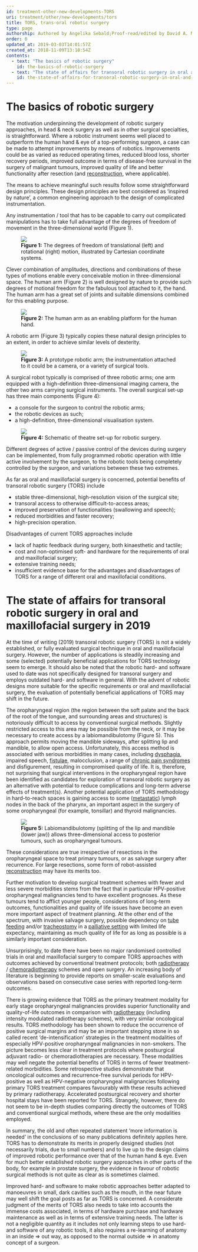 ```yaml
---
id: treatment-other-new-developments-TORS
uri: treatment/other/new-developments/tors
title: TORS, trans-oral robotic surgery
type: page
authorship: Authored by Angelika Sebald;Proof-read/edited by David A. Mitchell
order: 0
updated_at: 2019-03-03T14:01:57Z
created_at: 2018-11-09T13:10:54Z
contents:
  - text: "The basics of robotic surgery"
    id: the-basics-of-robotic-surgery
  - text: "The state of affairs for transoral robotic surgery in oral and maxillofacial surgery in 2019"
    id: the-state-of-affairs-for-transoral-robotic-surgery-in-oral-and-maxillofacial-surgery-in-2019
---
```


<h1 id="the-basics-of-robotic-surgery">The basics of robotic surgery</h1>
<p>The motivation underpinning the development of robotic surgery
    approaches, in head &amp; neck surgery as well as in other
    surgical specialties, is straightforward. Where a robotic
    instrument seems well placed to outperform the human hand
    &amp; eye of a top-performing surgeon, a case can be made
    to attempt improvements by means of robotics. Improvements
    could be as varied as reduced operating times, reduced blood
    loss, shorter recovery periods, improved outcome in terms
    of disease-free survival in the surgery of malignant tumours,
    improved quality of life and better functionality after resection
    (and <a href="/treatment/surgery/reconstruction">reconstruction</a>,
    where applicable).</p>
<p>The means to achieve meaningful such results follow some straightforward
    design principles. These design principles are best considered
    as ‘inspired by nature’, a common engineering approach to
    the design of complicated instrumentation.</p>
<p>Any instrumentation / tool that has to be capable to carry out
    complicated manipulations has to take full advantage of the
    degrees of freedom of movement in the three-dimensional world
    (Figure 1).</p>
<figure><img src="/treatment-other-new-developments-TORS-figure1.png">
    <figcaption><strong>Figure 1:</strong> The degrees of freedom of translational
        (left) and rotational (right) motion, illustrated by
        Cartesian coordinate systems.</figcaption>
</figure>
<p>Clever combination of amplitudes, directions and combinations
    of these types of motions enable every conceivable motion
    in three-dimensional space. The human arm (Figure 2) is well
    designed by nature to provide such degrees of motional freedom
    for the fabulous tool attached to it, the hand. The human
    arm has a great set of joints and suitable dimensions combined
    for this enabling purpose.</p>
<figure><img src="/treatment-other-new-developments-TORS-figure2.jpg">
    <figcaption><strong>Figure 2:</strong> The human arm as an enabling platform
        for the human hand.</figcaption>
</figure>
<p>A robotic arm (Figure 3) typically copies these natural design
    principles to an extent, in order to achieve similar levels
    of dexterity.</p>
<figure><img src="/treatment-other-new-developments-TORS-figure3.png">
    <figcaption><strong>Figure 3:</strong> A prototype robotic arm; the instrumentation
        attached to it could be a camera, or a variety of surgical
        tools.</figcaption>
</figure>
<p>A surgical robot typically is comprised of three robotic arms;
    one arm equipped with a high-definition three-dimensional
    imaging camera, the other two arms carrying surgical instruments.
    The overall surgical set-up has three main components (Figure
    4):</p>
<ul>
    <li>a console for the surgeon to control the robotic arms;</li>
    <li>the robotic devices as such;</li>
    <li>a high-definition, three-dimensional visualisation system.</li>
</ul>
<figure><img src="/treatment-other-new-developments-TORS-figure4.png">
    <figcaption><strong>Figure 4:</strong> Schematic of theatre set-up for
        robotic surgery.</figcaption>
</figure>
<p>Different degrees of active / passive control of the devices
    during surgery can be implemented, from fully programmed
    robotic operation with little active involvement by the surgeon,
    to the robotic tools being completely controlled by the surgeon,
    and variations between these two extremes.</p>
<p>As far as oral and maxillofacial surgery is concerned, potential
    benefits of transoral robotic surgery (TORS) include</p>
<ul>
    <li>stable three-dimensional, high-resolution vision of the surgical
        site;</li>
    <li>transoral access to otherwise difficult-to-access areas;</li>
    <li>improved preservation of functionalities (swallowing and
        speech);</li>
    <li>reduced morbidities and faster recovery;</li>
    <li>high-precision operation.</li>
</ul>
<p>Disadvantages of current TORS approaches include</p>
<ul>
    <li>lack of haptic feedback during surgery, both kinaesthetic
        and tactile;</li>
    <li>cost and non-optimised soft- and hardware for the requirements
        of oral and maxillofacial surgery;</li>
    <li>extensive training needs;</li>
    <li>insufficient evidence base for the advantages and disadvantages
        of TORS for a range of different oral and maxillofacial
        conditions.</li>
</ul>
<h1 id="the-state-of-affairs-for-transoral-robotic-surgery-in-oral-and-maxillofacial-surgery-in-2019">The state of affairs for transoral robotic surgery in oral and
    maxillofacial surgery in 2019</h1>
<p>At the time of writing (2019) transoral robotic surgery (TORS)
    is not a widely established, or fully evaluated surgical
    technique in oral and maxillofacial surgery. However, the
    number of applications is steadily increasing and some (selected)
    potentially beneficial applications for TORS technology seem
    to emerge. It should also be noted that the robotic hard-
    and software used to date was not specifically designed for
    transoral surgery and employs outdated hard- and software
    in general. With the advent of robotic designs more suitable
    for the specific requirements or oral and maxillofacial surgery,
    the evaluation of potentially beneficial applications of
    TORS may shift in the future.</p>
<p>The oropharyngeal region (the region between the soft palate
    and the back of the root of the tongue, and surrounding areas
    and structures) is notoriously difficult to access by conventional
    surgical methods. Slightly restricted access to this area
    may be possible from the neck, or it may be necessary to
    create access by a labiomandibulotomy (Figure 5). This approach
    permits moving the mandible sideways, after splitting lip
    and mandible, to allow open access. Unfortunately, this access
    method is associated with serious morbidities in many cases,
    including <a href="/diagnosis/a-z/dysphagia">dysphagia</a>,
    impaired speech, <a href="/diagnosis/a-z/fistula">fistulae</a>,
    malocclusion, a range of <a href="/treatment/other/medication/pain/more-info">chronic pain syndromes</a>    and disfigurement, resulting in compromised quality of life.
    It is, therefore, not surprising that surgical interventions
    in the oropharyngeal region have been identified as candidates
    for exploration of transoral robotic surgery as an alternative
    with potential to reduce complications and long-term adverse
    effects of treatment(s). Another potential application of
    TORS methodology in hard-to-reach spaces is gaining access
    to some (<a href="/diagnosis/a-z/tumour/metastases">metastatic</a>)
    lymph nodes in the back of the pharynx, an important aspect
    in the surgery of some oropharyngeal (for example, tonsillar)
    and thyroid malignancies.</p>
<figure><img src="/treatment-other-new-developments-TORS-figure5.jpg">
    <figcaption><strong>Figure 5:</strong> Labiomandibulotomy (splitting
        of the lip and mandible (lower jaw)) allows three-dimensional
        access to posterior tumours, such as oropharyngeal tumours.</figcaption>
</figure>
<p>These considerations are true irrespective of resections in the
    oropharyngeal space to treat primary tumours, or as salvage
    surgery after recurrence. For large resections, some form
    of robot-assisted <a href="/treatment/surgery/reconstruction">reconstruction</a>    may have its merits too.</p>
<p>Further motivation to develop surgical treatment schemes with
    fewer and less severe morbidities stems from the fact that
    in particular HPV-positive oropharyngeal malignancies tend
    to have excellent prognoses. As these tumours tend to afflict
    younger people, considerations of long-term outcomes, functionalities
    and quality of life issues have become an even more important
    aspect of treatment planning. At the other end of the spectrum,
    with invasive salvage surgery, possible dependency on
    <a href="/help/non-oral-food">tube feeding</a> and/or <a href="/treatment/surgery/fracture/more-info">tracheostomy</a>        in a <a href="/treatment/timelines/palliative-care">palliative setting</a>        with limited life expectancy, maintaining as much quality
        of life for as long as possible is a similarly important
        consideration.</p>
<p>Unsurprisingly, to date there have been no major randomised controlled
    trials in oral and maxillofacial surgery to compare TORS
    approaches with outcomes achieved by conventional treatment
    protocols; both <a href="/treatment/radiotherapy">radiotherapy</a>    / <a href="/treatment/chemotherapy">chemoradiotherapy</a>    schemes and open surgery. An increasing body of literature
    is beginning to provide reports on smaller-scale evaluations
    and observations based on consecutive case series with reported
    long-term outcomes.</p>
<p>There is growing evidence that TORS as the primary treatment
    modality for early stage oropharyngeal malignancies provides
    superior functionality and quality-of-life outcomes in comparison
    with <a href="/treatment/radiotherapy">radiotherapy</a> (including
    intensity modulated radiotherapy schemes), with very similar
    oncological results. TORS methodology has been shown to reduce
    the occurrence of positive surgical margins and may be an
    important stepping stone in so called recent ‘de-intensification’
    strategies in the treatment modalities of especially HPV-positive
    oropharyngeal malignancies in non-smokers. The picture becomes
    less clear in treatment protocols where postsurgical adjuvant
    radio- or chemoradiotherapies are necessary. These modalities
    may well negate the potential benefits of TORS in terms of
    fewer treatment-related morbidities. Some retrospective studies
    demonstrate that oncological outcomes and recurrence-free
    survival periods for HPV-positive as well as HPV-negative
    oropharyngeal malignancies following primary TORS treatment
    compares favourably with these results achieved by primary
    radiotherapy. Accelerated postsurgical recovery and shorter
    hospital stays have been reported for TORS. Strangely, however,
    there do not seem to be in-depth studies comparing directly
    the outcomes of TORS and conventional surgical methods, where
    these are the only modalities employed.</p>
<p>In summary, the old and often repeated statement ‘more information
    is needed’ in the conclusions of so many publications definitely
    applies here. TORS has to demonstrate its merits in properly
    designed studies (not necessarily trials, due to small numbers)
    and to live up to the design claims of improved robotic performance
    over that of the human hand &amp; eye. Even for much better
    established robotic surgery approaches in other parts of
    the body, for example in prostate surgery, the evidence in
    favour of robotic surgical methods is not quite as clear
    as is sometimes claimed.</p>
<p>Improved hard- and software to make robotic approaches better
    adapted to manoeuvres in small, dark cavities such as the
    mouth, in the near future may well shift the goal posts as
    far as TORS is concerned. A considerate judgment of the merits
    of TORS also needs to take into accounts the immense costs
    associated, in terms of hardware purchase and hardware maintenance
    as well as in terms of extensive training needs. The latter
    is not a negligible quantity as it includes not only learning
    steps to use hard- and software of any robotic tools, it
    also requires a re-learning of anatomy in an inside =&gt;
    out way, as opposed to the normal outside =&gt; in anatomy
    concept of a surgeon.</p>

